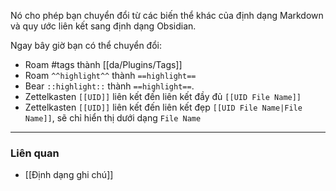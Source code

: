 Nó cho phép bạn chuyển đổi từ các biến thể khác của định dạng Markdown và quy ước liên kết sang định dạng Obsidian.

Ngay bây giờ bạn có thể chuyển đổi:

- Roam #tags thành [[da/Plugins/Tags]]
- Roam `^^highlight^^` thành `==highlight==`
- Bear `::highlight::` thành `==highlight==`.
- Zettelkasten `[[UID]]` liên kết đến liên kết đầy đủ `[[UID File Name]]`
- Zettelkasten `[[UID]]` liên kết đến liên kết đẹp `[[UID File Name|File Name]]`, sẽ chỉ hiển thị dưới dạng `File Name`

---

### Liên quan

- [[Định dạng ghi chú]]
